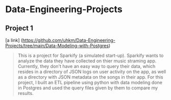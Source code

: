 # Data-Engineering-Projects

## Project 1

[a link] (https://github.com/uhkm/Data-Engineering-Projects/tree/main/Data-Modeling-with-Postgres)
> This is a project for Sparkify (a simulated start-up). 
> Sparkify wants to analyze the data they have collected on thier music straming app. Currently, they don't have an easy way to query their data, which resides in a directory of JSON logs on user activity on the app, as well as a directory with JSON metadata on the songs in their app. For this project, I built an ETL pipeline using python with data modeling done in Postgres and used the query files given by them to compare my results.
